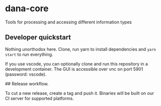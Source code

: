# dana-core

Tools for processing and accessing different information types

## Developer quickstart

Nothing unorthodox here. Clone, run yarn to install dependencies and `yarn start` to run everything.

If you use vscode, you can optionally clone and run this repository in a development container. The GUI is accessible over vnc on port 5901 (password: vscode).

## Release workflow.

To cut a new release, create a tag and push it. Binaries will be built on our CI server for supported platforms.
